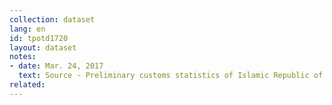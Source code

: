 ```yaml
---
collection: dataset
lang: en
id: tpotd1720
layout: dataset
notes: 
- date: Mar. 24, 2017
  text: Source - Preliminary customs statistics of Islamic Republic of Iran
related:
---
```

